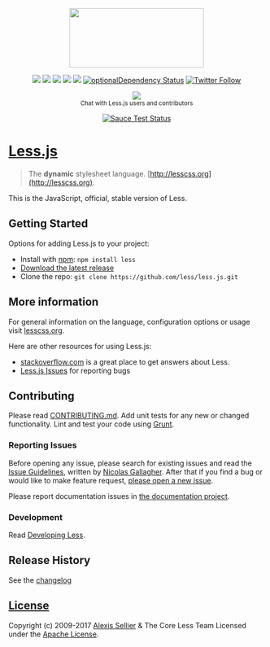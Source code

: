 <p align="center"><img src="http://lesscss.org/public/img/less_logo.png" width="264" height="117"><p align="center"><a href="http://badge.fury.io/js/less"><img src="https://badge.fury.io/js/less.svg"></a> <a href="https://travis-ci.org/less/less.js"><img src="https://travis-ci.org/less/less.js.svg?branch=master" style="max-width:100%;"></a> <a href="https://ci.appveyor.com/project/lukeapage/less-js/branch/master"><img src="https://ci.appveyor.com/api/projects/status/bx2qspy3qbuxpl9q/branch/master?svg=true" style="max-width:100%;"></a> <a href="https://david-dm.org/less/less.js"><img src="https://david-dm.org/less/less.js.svg" style="max-width:100%;"></a> <a href="https://david-dm.org/less/less.js#info=devDependencies"><img src="https://david-dm.org/less/less.js/dev-status.svg" style="max-width:100%;"></a> <a href="https://david-dm.org/less/less.js#info=optionalDependencies"><img alt="optionalDependency Status" src="https://david-dm.org/less/less.js/optional-status.svg" style="max-width:100%;"></a> <a href="https://twitter.com/lesstocss"><img alt="Twitter Follow" src="https://img.shields.io/twitter/follow/lesstocss.svg?style=flat-square" style="max-width:100%;"></a></p><p align="center"><a href="https://gitter.im/less/less.js?utm_source=badge&amp;utm_medium=badge&amp;utm_campaign=pr-badge&amp;utm_content=badge"><img src="https://badges.gitter.im/Join%20Chat.svg" style="max-width:100%;"></a> <br><sup class="rich-diff-level-one">Chat with Less.js users and contributors</sup></p><p align="center"><a href="https://saucelabs.com/u/less" rel="nofollow"><img src="https://saucelabs.com/browser-matrix/less.svg" alt="Sauce Test Status" style="max-width:100%;"></a></p># [Less.js](http://lesscss.org)> The **dynamic** stylesheet language. [http://lesscss.org](http://lesscss.org).This is the JavaScript, official, stable version of Less.## Getting StartedOptions for adding Less.js to your project:* Install with [npm](https://npmjs.org): `npm install less`* [Download the latest release][download]* Clone the repo: `git clone https://github.com/less/less.js.git`## More informationFor general information on the language, configuration options or usage visit [lesscss.org](http://lesscss.org).Here are other resources for using Less.js:* [stackoverflow.com][so] is a great place to get answers about Less.* [Less.js Issues][issues] for reporting bugs## ContributingPlease read [CONTRIBUTING.md](CONTRIBUTING.md). Add unit tests for any new or changed functionality. Lint and test your code using [Grunt](http://gruntjs.com).### Reporting IssuesBefore opening any issue, please search for existing issues and read the [Issue Guidelines](https://github.com/necolas/issue-guidelines), written by [Nicolas Gallagher](https://github.com/necolas). After that if you find a bug or would like to make feature request, [please open a new issue][issues].Please report documentation issues in [the documentation project](https://github.com/less/less-docs).### DevelopmentRead [Developing Less](http://lesscss.org/usage/#developing-less).## Release HistorySee the [changelog](CHANGELOG.md)## [License](LICENSE)Copyright (c) 2009-2017 [Alexis Sellier](http://cloudhead.io) & The Core Less TeamLicensed under the [Apache License](LICENSE).[so]: http://stackoverflow.com/questions/tagged/less "StackOverflow.com"[issues]: https://github.com/less/less.js/issues "GitHub Issues for Less.js"[download]: https://github.com/less/less.js/zipball/master "Download Less.js"